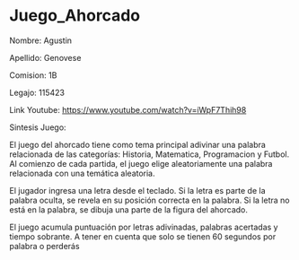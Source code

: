 # Juego_Ahorcado

Nombre: Agustin


Apellido: Genovese


Comision: 1B


Legajo: 115423


Link Youtube:  https://www.youtube.com/watch?v=iWpF7Thih98 	


Sintesis Juego:


El juego del ahorcado tiene como tema principal adivinar una palabra relacionada de las categorías: Historia, Matematica, Programacion y Futbol. Al comienzo de cada partida, el juego elige aleatoriamente una palabra relacionada con una temática aleatoria. 


El jugador ingresa una letra desde el teclado. Si la letra es parte de la palabra oculta, se revela en su posición correcta en la palabra. Si la letra no está en la palabra, se dibuja una parte de la figura del ahorcado.


El juego acumula puntuación por letras adivinadas, palabras acertadas y tiempo sobrante. A tener en cuenta que solo se tienen 60 segundos por palabra o perderás


